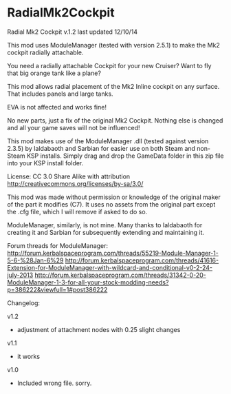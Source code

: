 RadialMk2Cockpit
================

Radial Mk2 Cockpit v.1.2
last updated 12/10/14

This mod uses ModuleManager (tested with version 2.5.1) to make the Mk2 cockpit radially attachable.



You need a radially attachable Cockpit for your new Cruiser? Want to fly that big orange tank like a plane?

This mod allows radial placement of the Mk2 Inline cockpit on any surface. That includes panels and large tanks.

EVA is not affected and works fine!

No new parts, just a fix of the original Mk2 Cockpit. Nothing else is changed and all your game saves will not be influenced!

This mod makes use of the ModuleManager .dll (tested against version 2.3.5)  by Ialdabaoth and Sarbian for easier use on both Steam and non-Steam KSP installs. Simply drag and drop the GameData folder in this zip file into your KSP install folder.

License: CC 3.0 Share Alike with attribution
http://creativecommons.org/licenses/by-sa/3.0/

This mod was made without permission or knowledge of the original maker of the part it modifies (C7). It uses no assets from the original part except the .cfg file, which I will remove if asked to do so.
 
ModuleManager, similarly, is not mine. Many thanks to Ialdabaoth for creating it and Sarbian for subsequently extending and maintaining it.
 
Forum threads for ModuleManager:
http://forum.kerbalspaceprogram.com/threads/55219-Module-Manager-1-5-6-%28Jan-6%29
http://forum.kerbalspaceprogram.com/threads/41616-Extension-for-ModuleManager-with-wildcard-and-conditional-v0-2-24-july-2013
http://forum.kerbalspaceprogram.com/threads/31342-0-20-ModuleManager-1-3-for-all-your-stock-modding-needs?p=386222&viewfull=1#post386222
 
 
Changelog:

v1.2
- adjustment of attachment nodes with 0.25 slight changes 
 
v1.1
- it works

v1.0
- Included wrong file. sorry.
